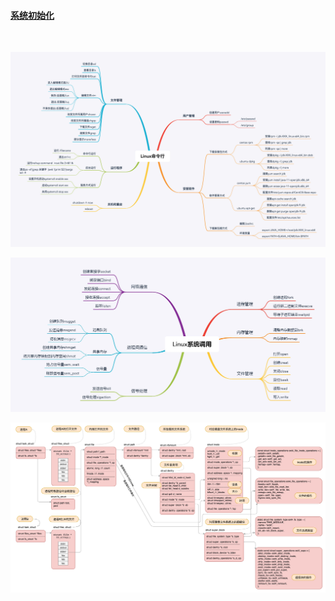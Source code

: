 #### [系统初始化]()
<br>

![常用命令](https://github.com/chen-eugene/Android-Interview/blob/master/image/8855bb645d8ecc35c80aa89cde5d16e5.jpg)

![Linux调用](https://github.com/chen-eugene/Android-Interview/blob/master/image/ffb6847b94cb0fd086095ac263ac4ff0.jpg)

![Linux架构](https://github.com/chen-eugene/Android-Interview/blob/master/image/bf0bcbea6a24bc5084bc0d4ffca7c502.jpeg)
